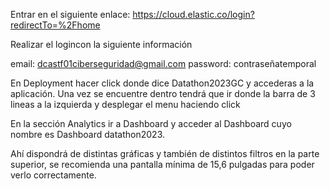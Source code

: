 
Entrar en el siguiente enlace: https://cloud.elastic.co/login?redirectTo=%2Fhome

Realizar el logincon la siguiente información

email: dcastf01ciberseguridad@gmail.com
password: contraseñatemporal


En Deployment hacer click donde dice Datathon2023GC y accederas a la aplicación.
Una vez se encuentre dentro tendrá que ir donde la barra de 3 lineas a la izquierda y desplegar el menu haciendo click

En la sección Analytics ir a Dashboard y acceder al Dashboard cuyo nombre es Dashboard datathon2023.

Ahí dispondrá de distintas gráficas y también de distintos filtros en la parte superior, se recomienda una pantalla mínima de 15,6 pulgadas para poder verlo correctamente.
